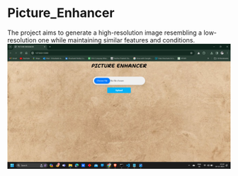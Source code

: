 # Picture_Enhancer
The project aims to generate a high-resolution image resembling a low-resolution one while maintaining similar features and conditions.
![High Resolution Images](image1.png)
